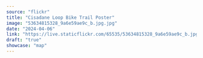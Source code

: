 ```yaml
---
source: "flickr"
title: "Cisadane Loop Bike Trail Poster"
image: "53634815328_9a6e59ae9c_b.jpg.jpg"
date: "2024-04-06"
link: "https://live.staticflickr.com/65535/53634815328_9a6e59ae9c_b.jpg"
draft: "true"
showcase: "map"
---
```

